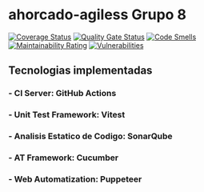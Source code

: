 # ahorcado-agiless Grupo 8
[![Coverage Status](https://coveralls.io/repos/github/Ramiro-DG/ahorcado-agiles/badge.svg?branch=nuxt)](https://coveralls.io/github/Ramiro-DG/ahorcado-agiles?branch=nuxt) [![Quality Gate Status](https://sonarcloud.io/api/project_badges/measure?project=Ramiro-DG_ahorcado-agiles&metric=alert_status)](https://sonarcloud.io/summary/new_code?id=Ramiro-DG_ahorcado-agiles) [![Code Smells](https://sonarcloud.io/api/project_badges/measure?project=Ramiro-DG_ahorcado-agiles&metric=code_smells)](https://sonarcloud.io/summary/new_code?id=Ramiro-DG_ahorcado-agiles) [![Maintainability Rating](https://sonarcloud.io/api/project_badges/measure?project=Ramiro-DG_ahorcado-agiles&metric=sqale_rating)](https://sonarcloud.io/summary/new_code?id=Ramiro-DG_ahorcado-agiles) [![Vulnerabilities](https://sonarcloud.io/api/project_badges/measure?project=Ramiro-DG_ahorcado-agiles&metric=vulnerabilities)](https://sonarcloud.io/summary/new_code?id=Ramiro-DG_ahorcado-agiles)

## Tecnologias implementadas
### - CI Server: GitHub Actions
### - Unit Test Framework: Vitest
### - Analisis Estatico de Codigo: SonarQube
### - AT Framework: Cucumber
### - Web Automatization: Puppeteer
